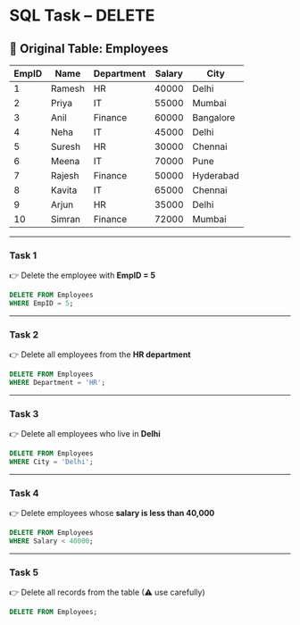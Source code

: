 # SQL Task – DELETE

## 📌 Original Table: Employees

| EmpID | Name   | Department | Salary | City      |
| ----- | ------ | ---------- | ------ | --------- |
| 1     | Ramesh | HR         | 40000  | Delhi     |
| 2     | Priya  | IT         | 55000  | Mumbai    |
| 3     | Anil   | Finance    | 60000  | Bangalore |
| 4     | Neha   | IT         | 45000  | Delhi     |
| 5     | Suresh | HR         | 30000  | Chennai   |
| 6     | Meena  | IT         | 70000  | Pune      |
| 7     | Rajesh | Finance    | 50000  | Hyderabad |
| 8     | Kavita | IT         | 65000  | Chennai   |
| 9     | Arjun  | HR         | 35000  | Delhi     |
| 10    | Simran | Finance    | 72000  | Mumbai    |

---

### **Task 1**

👉 Delete the employee with **EmpID = 5**

```sql
DELETE FROM Employees
WHERE EmpID = 5;
```

---

### **Task 2**

👉 Delete all employees from the **HR department**

```sql
DELETE FROM Employees
WHERE Department = 'HR';
```

---

### **Task 3**

👉 Delete all employees who live in **Delhi**

```sql
DELETE FROM Employees
WHERE City = 'Delhi';
```

---

### **Task 4**

👉 Delete employees whose **salary is less than 40,000**

```sql
DELETE FROM Employees
WHERE Salary < 40000;
```

---

### **Task 5**

👉 Delete all records from the table (⚠ use carefully)

```sql
DELETE FROM Employees;
```
